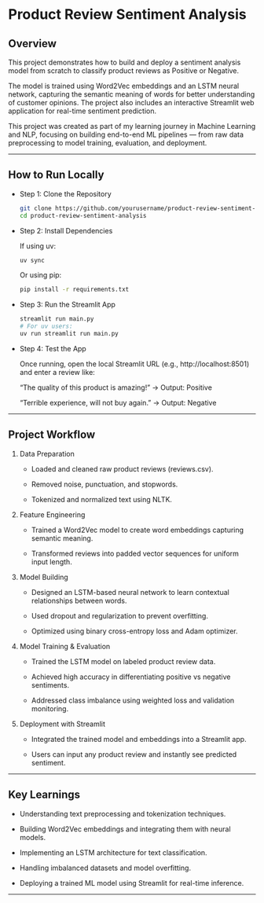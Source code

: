 # Product Review Sentiment Analysis

## Overview

This project demonstrates how to build and deploy a sentiment analysis model from scratch to classify product reviews as Positive or Negative.

The model is trained using Word2Vec embeddings and an LSTM neural network, capturing the semantic meaning of words for better understanding of customer opinions. The project also includes an interactive Streamlit web application for real-time sentiment prediction.

This project was created as part of my learning journey in Machine Learning and NLP, focusing on building end-to-end ML pipelines — from raw data preprocessing to model training, evaluation, and deployment.

------------------------------------------------------------------------

## How to Run Locally

-  Step 1: Clone the Repository

    ``` bash
    git clone https://github.com/yourusername/product-review-sentiment-analysis.git
    cd product-review-sentiment-analysis

    ```

-  Step 2: Install Dependencies

    If using uv:

    ``` bash
    uv sync

    ```
    Or using pip:

    ``` bash
    pip install -r requirements.txt

    ```

-  Step 3: Run the Streamlit App
    ``` bash
    streamlit run main.py
    # For uv users:
    uv run streamlit run main.py
    ```

-  Step 4: Test the App

    Once running, open the local Streamlit URL (e.g., http://localhost:8501) and enter a review like:

    “The quality of this product is amazing!”
    → Output: Positive

    “Terrible experience, will not buy again.”
    → Output: Negative

------------------------------------------------------------------------

## Project Workflow
1. Data Preparation

    - Loaded and cleaned raw product reviews (reviews.csv).

    - Removed noise, punctuation, and stopwords.

    - Tokenized and normalized text using NLTK.

2. Feature Engineering

    - Trained a Word2Vec model to create word embeddings capturing semantic meaning.

    - Transformed reviews into padded vector sequences for uniform input length.

3. Model Building

    - Designed an LSTM-based neural network to learn contextual relationships between words.

    - Used dropout and regularization to prevent overfitting.

    - Optimized using binary cross-entropy loss and Adam optimizer.

4. Model Training & Evaluation

    - Trained the LSTM model on labeled product review data.

    - Achieved high accuracy in differentiating positive vs negative sentiments.

    - Addressed class imbalance using weighted loss and validation monitoring.

5. Deployment with Streamlit

    - Integrated the trained model and embeddings into a Streamlit app.

    - Users can input any product review and instantly see predicted sentiment.

------------------------------------------------------------------------

## Key Learnings

- Understanding text preprocessing and tokenization techniques.

- Building Word2Vec embeddings and integrating them with neural models.

- Implementing an LSTM architecture for text classification.

- Handling imbalanced datasets and model overfitting.

- Deploying a trained ML model using Streamlit for real-time inference.

------------------------------------------------------------------------

